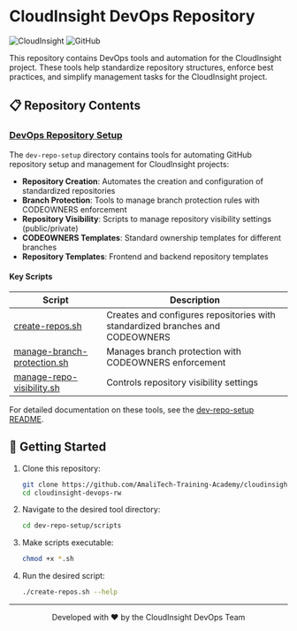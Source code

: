 # CloudInsight DevOps Repository

![CloudInsight](https://img.shields.io/badge/CloudInsight-DevOps-blue?style=for-the-badge)
![GitHub](https://img.shields.io/badge/GitHub-Repository-181717?style=for-the-badge&logo=github)

This repository contains DevOps tools and automation for the CloudInsight project. These tools help standardize repository structures, enforce best practices, and simplify management tasks for the CloudInsight project.

## 📋 Repository Contents

### [DevOps Repository Setup](/dev-repo-setup)

The `dev-repo-setup` directory contains tools for automating GitHub repository setup and management for CloudInsight projects:

- **Repository Creation**: Automates the creation and configuration of standardized repositories
- **Branch Protection**: Tools to manage branch protection rules with CODEOWNERS enforcement
- **Repository Visibility**: Scripts to manage repository visibility settings (public/private)
- **CODEOWNERS Templates**: Standard ownership templates for different branches
- **Repository Templates**: Frontend and backend repository templates

#### Key Scripts

| Script                                                                             | Description                                                                   |
| ---------------------------------------------------------------------------------- | ----------------------------------------------------------------------------- |
| [create-repos.sh](/dev-repo-setup/scripts/create-repos.sh)                         | Creates and configures repositories with standardized branches and CODEOWNERS |
| [manage-branch-protection.sh](/dev-repo-setup/scripts/manage-branch-protection.sh) | Manages branch protection with CODEOWNERS enforcement                         |
| [manage-repo-visibility.sh](/dev-repo-setup/scripts/manage-repo-visibility.sh)     | Controls repository visibility settings                                       |

For detailed documentation on these tools, see the [dev-repo-setup README](/dev-repo-setup/README.md).

## 🚀 Getting Started

1. Clone this repository:

   ```bash
   git clone https://github.com/AmaliTech-Training-Academy/cloudinsight-devops-rw.git
   cd cloudinsight-devops-rw
   ```

2. Navigate to the desired tool directory:

   ```bash
   cd dev-repo-setup/scripts
   ```

3. Make scripts executable:

   ```bash
   chmod +x *.sh
   ```

4. Run the desired script:
   ```bash
   ./create-repos.sh --help
   ```

---

<div align="center">
<p>Developed with ❤️ by the CloudInsight DevOps Team</p>
</div>

